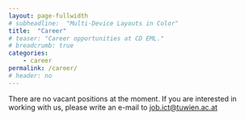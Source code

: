 ```yaml
---
layout: page-fullwidth
# subheadline:  "Multi-Device Layouts in Color"
title:  "Career"
# teaser: "Career opportunities at CD EML."
# breadcrumb: true
categories:
    - career
permalink: /career/
# header: no
---
```


There are no vacant positions at the moment. If you are interested in working with us, please write an e-mail to <a href='mailto:job.ict@tuwien.ac.at'>job.ict@tuwien.ac.at</a>



